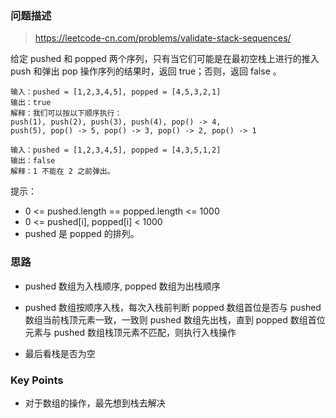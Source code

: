 ### 问题描述

> https://leetcode-cn.com/problems/validate-stack-sequences/

给定 pushed 和 popped 两个序列，只有当它们可能是在最初空栈上进行的推入 push 和弹出 pop 操作序列的结果时，返回 true；否则，返回 false 。

```
输入：pushed = [1,2,3,4,5], popped = [4,5,3,2,1]
输出：true
解释：我们可以按以下顺序执行：
push(1), push(2), push(3), push(4), pop() -> 4,
push(5), pop() -> 5, pop() -> 3, pop() -> 2, pop() -> 1
```

```
输入：pushed = [1,2,3,4,5], popped = [4,3,5,1,2]
输出：false
解释：1 不能在 2 之前弹出。
```

提示：

* 0 <= pushed.length == popped.length <= 1000
* 0 <= pushed[i], popped[i] < 1000
* pushed 是 popped 的排列。

### 思路

* pushed 数组为入栈顺序, popped 数组为出栈顺序

* pushed 数组按顺序入栈，每次入栈前判断 popped 数组首位是否与 pushed 数组当前栈顶元素一致，一致则 pushed 数组先出栈，直到 popped 数组首位元素与 pushed 数组栈顶元素不匹配，则执行入栈操作

* 最后看栈是否为空

### Key Points

* 对于数组的操作，最先想到栈去解决